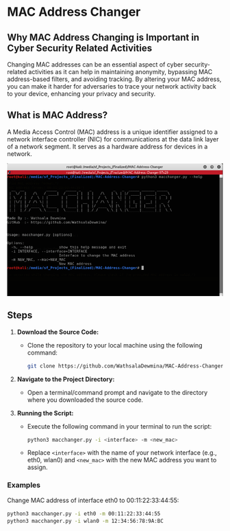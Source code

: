 # MAC Address Changer

## Why MAC Address Changing is Important in Cyber Security Related Activities

Changing MAC addresses can be an essential aspect of cyber security-related activities as it can help in maintaining anonymity, bypassing MAC address-based filters, and avoiding tracking. By altering your MAC address, you can make it harder for adversaries to trace your network activity back to your device, enhancing your privacy and security.

## What is MAC Address?

A Media Access Control (MAC) address is a unique identifier assigned to a network interface controller (NIC) for communications at the data link layer of a network segment. It serves as a hardware address for devices in a network.

<img src="macchanger.png" alt="MAC Address Changer Screenshot" width="600"/>

## Steps

1. **Download the Source Code:**
    - Clone the repository to your local machine using the following command:
        ```sh
        git clone https://github.com/WathsalaDewmina/MAC-Address-Changer.git
        ```

2. **Navigate to the Project Directory:**
    - Open a terminal/command prompt and navigate to the directory where you downloaded the source code.

3. **Running the Script:**

    - Execute the following command in your terminal to run the script:
        ```sh
        python3 macchanger.py -i <interface> -m <new_mac>
        ```

    - Replace `<interface>` with the name of your network interface (e.g., eth0, wlan0) and `<new_mac>` with the new MAC address you want to assign.

### Examples

Change MAC address of interface eth0 to 00:11:22:33:44:55:

```sh
python3 macchanger.py -i eth0 -m 00:11:22:33:44:55
python3 macchanger.py -i wlan0 -m 12:34:56:78:9A:BC
